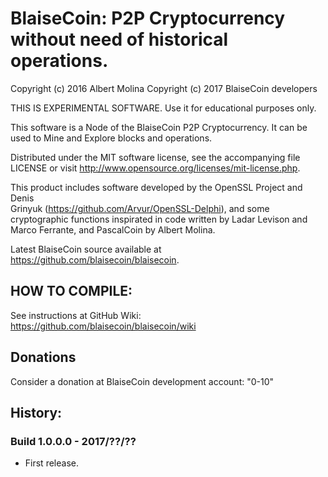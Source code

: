 # BlaiseCoin: P2P Cryptocurrency without need of historical operations.
  
Copyright (c) 2016 Albert Molina
Copyright (c) 2017 BlaiseCoin developers
  
THIS IS EXPERIMENTAL SOFTWARE. Use it for educational purposes only.  
  
This software is a Node of the BlaiseCoin P2P Cryptocurrency.
It can be used to Mine and Explore blocks and operations.  
  
Distributed under the MIT software license, see the accompanying file  
LICENSE  or visit http://www.opensource.org/licenses/mit-license.php.  

This product includes software developed by the OpenSSL Project and Denis  
Grinyuk (https://github.com/Arvur/OpenSSL-Delphi), and some
cryptographic functions inspirated in code written by Ladar Levison and
Marco Ferrante, and PascalCoin by Albert Molina.

Latest BlaiseCoin source available at https://github.com/blaisecoin/blaisecoin.

  
## HOW TO COMPILE:  
  
See instructions at GitHub Wiki: https://github.com/blaisecoin/blaisecoin/wiki
  
  
## Donations  
  
Consider a donation at BlaiseCoin development account: "0-10"

## History:  

### Build 1.0.0.0 - 2017/??/??

- First release.


